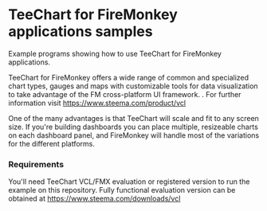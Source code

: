 TeeChart for FireMonkey applications samples
================================================

Example programs showing how to use TeeChart for FireMonkey applications. 

TeeChart for FireMonkey offers a wide range of common and specialized chart types, gauges and maps with customizable tools for data visualization to take advantage of the FM cross-platform UI framework. . For further information visit https://www.steema.com/product/vcl

One of the many advantages is that TeeChart will scale and fit to any screen size. If you're building dashboards you can place multiple, resizeable charts on each dashboard panel, and FireMonkey will handle most of the variations for the different platforms.

### Requirements

You'll need TeeChart VCL/FMX evaluation or registered version to run the example on this repository. Fully functional evaluation version can be obtained at https://www.steema.com/downloads/vcl 
